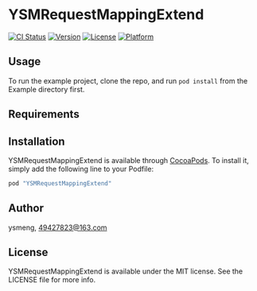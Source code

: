 # YSMRequestMappingExtend

[![CI Status](http://img.shields.io/travis/ysmeng/YSMRequestMappingExtend.svg?style=flat)](https://travis-ci.org/ysmeng/YSMRequestMappingExtend)
[![Version](https://img.shields.io/cocoapods/v/YSMRequestMappingExtend.svg?style=flat)](http://cocoapods.org/pods/YSMRequestMappingExtend)
[![License](https://img.shields.io/cocoapods/l/YSMRequestMappingExtend.svg?style=flat)](http://cocoapods.org/pods/YSMRequestMappingExtend)
[![Platform](https://img.shields.io/cocoapods/p/YSMRequestMappingExtend.svg?style=flat)](http://cocoapods.org/pods/YSMRequestMappingExtend)

## Usage

To run the example project, clone the repo, and run `pod install` from the Example directory first.

## Requirements

## Installation

YSMRequestMappingExtend is available through [CocoaPods](http://cocoapods.org). To install
it, simply add the following line to your Podfile:

```ruby
pod "YSMRequestMappingExtend"
```

## Author

ysmeng, 49427823@163.com

## License

YSMRequestMappingExtend is available under the MIT license. See the LICENSE file for more info.
